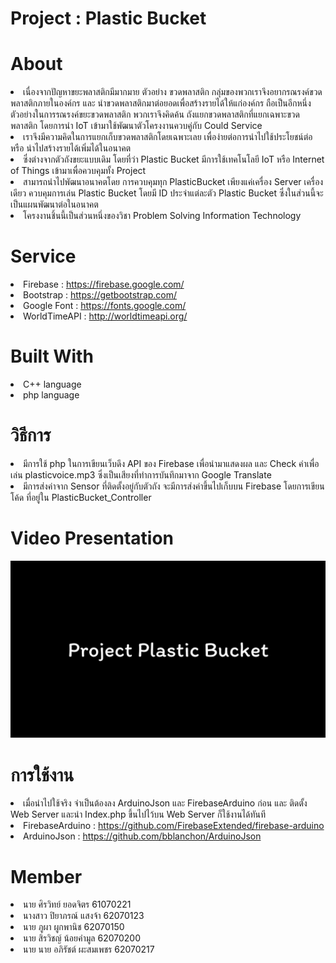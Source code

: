<h1> Project : Plastic Bucket</h1>

<h1>About</h1>
<li>เนื่องจากปัญหาขยะพลาสติกมีมากมาย ตัวอย่าง ขวดพลาสติก กลุ่มของพวกเราจึงอยากรณรงค์ขวดพลาสติกภายในองค์กร และ นำขวดพลาสติกมาต่อยอดเพื่อสร้างรายได้ให้แก่องค์กร ถือเป็นอีกหนึ่งตัวอย่างในการรณรงค์ขยะขวดพลาสติก พวกเราจึงคิดค้น ถังแยกขวดพลาสติกที่แยกเฉพาะขวดพลาสติก โดยการนำ IoT เข้ามาใช้พัฒนาตัวโครงงานควบคู่กับ Could Service</li>
<li>เราจึงมีความคิดในการแยกเก็บขวดพลาสติกโดยเฉพาะเลย เพื่อง่ายต่อการนำไปใช้ประโยชน์ต่อ หรือ นำไปสร้างรายได้เพิ่มได้ในอนาคต</li>
<li>ซึ่งต่างจากตัวถังขยะแบบเดิม โดยที่ว่า Plastic Bucket มีการใช้เทคโนโลยี IoT หรือ Internet of Things เข้ามาเพื่อควบคุมทั้ง Project</li>
<li>สามารถนำไปพัฒนาอนาคตโดย การควบคุมทุก PlasticBucket เพียงแค่เครื่อง Server เครื่องเดียว ควบคุมการเล่น Plastic Bucket โดยมี ID ประจำแต่ละตัว Plastic Bucket ซึ่งในส่วนนี้จะเป็นแผนพัฒนาต่อในอนาคต</li>

<li>โครงงานชิ้นนี้เป็นส่วนหนึ่งของวิชา Problem Solving Information Technology</li>

<h1>Service</h1>
<li>Firebase : <a href="https://firebase.google.com/">https://firebase.google.com/</a></li>
<li>Bootstrap : <a href="https://getbootstrap.com/">https://getbootstrap.com/</a></li>
<li>Google Font : <a href="https://fonts.google.com/">https://fonts.google.com/</a></li>
<li>WorldTimeAPI : <a href="http://worldtimeapi.org/">http://worldtimeapi.org/</a></li>

<h1>Built With</h1>
<li>C++ language</li>
<li>php language</li>

<h1>วิธีการ</h1>
<li>มีการใช้ php ในการเขียนเว็บดึง API ของ Firebase เพื่อนำมาแสดงผล และ Check ค่าเพื่อเล่น plasticvoice.mp3 ซึ่งเป็นเสียงที่ทำการบันทึกมาจาก Google Translate</li>
<li>มีการส่งค่าจาก Sensor ที่ติดตั้งอยู่กับตัวถัง จะมีการส่งค่าขึ้นไปเก็บบน Firebase โดยการเขียนโค้ด ที่อยู่ใน PlasticBucket_Controller</li>

<h1>Video Presentation</h1>

[![](title_video.jpeg)](https://www.youtube.com/watch?v=BJ4cJ-vACIc&t=7s)


<h1>การใช้งาน</h1>
<li>เมื่อนำไปใช้จริง จำเป็นต้องลง ArduinoJson และ FirebaseArduino ก่อน และ ติดตั้ง Web Server และนำ Index.php ขึ้นไปไว้บน Web Server ก็ใช้งานได้ทันที</li>
<li>FirebaseArduino : <a href="https://github.com/FirebaseExtended/firebase-arduino">https://github.com/FirebaseExtended/firebase-arduino</a></li>
<li>ArduinoJson : <a href="https://github.com/bblanchon/ArduinoJson">https://github.com/bblanchon/ArduinoJson</a></li>

<h1>Member</h1>
<li>นาย ศิรวิทย์ ยอดจิตร 61070221</li>
<li>นางสาว ปิยาภรณ์ แสงจ้า 62070123</li>
<li>นาย ภูผา ผูกพานิช 62070150</li>
<li>นาย สิรวิชญ์ น้อยคำมูล 62070200</li>
<li>นาย นาย อภิรัชต์ ผะสมเพชร 62070217</li>




